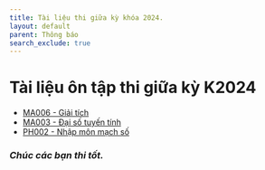 ```yaml
---
title: Tài liệu thi giữa kỳ khóa 2024.
layout: default
parent: Thông báo
search_exclude: true
---
```


# Tài liệu ôn tập thi giữa kỳ K2024

- [MA006 - Giải tích](https://drive.google.com/drive/folders/1Fg1KRbawUe6emuC6D5tR-GmTC0b4WdkV?usp=drive_link)
- [MA003 - Đại số tuyến tính](https://drive.google.com/drive/folders/1qNEgT43jABoGXc4_jXfiboyLK7FYqasH?usp=drive_link)
- [PH002 - Nhập môn mạch số](https://drive.google.com/drive/folders/13P-O0NZPb_0tsEmXuo5SlsXKYKNt51G2?usp=drive_link)

### *Chúc các bạn thi tốt.*